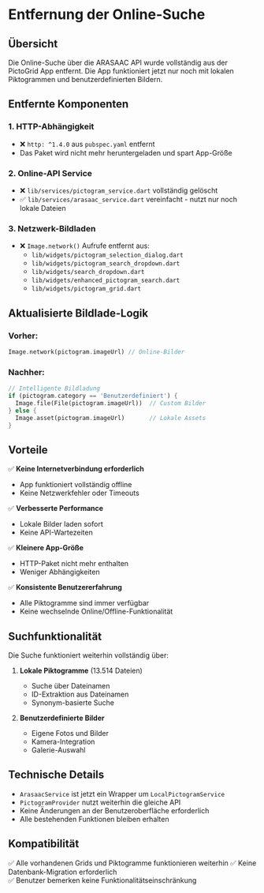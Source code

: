 # Entfernung der Online-Suche

## Übersicht

Die Online-Suche über die ARASAAC API wurde vollständig aus der PictoGrid App entfernt. Die App funktioniert jetzt nur noch mit lokalen Piktogrammen und benutzerdefinierten Bildern.

## Entfernte Komponenten

### 1. HTTP-Abhängigkeit

- ❌ `http: ^1.4.0` aus `pubspec.yaml` entfernt
- Das Paket wird nicht mehr heruntergeladen und spart App-Größe

### 2. Online-API Service

- ❌ `lib/services/pictogram_service.dart` vollständig gelöscht
- ✅ `lib/services/arasaac_service.dart` vereinfacht - nutzt nur noch lokale Dateien

### 3. Netzwerk-Bildladen

- ❌ `Image.network()` Aufrufe entfernt aus:
  - `lib/widgets/pictogram_selection_dialog.dart`
  - `lib/widgets/pictogram_search_dropdown.dart`
  - `lib/widgets/search_dropdown.dart`
  - `lib/widgets/enhanced_pictogram_search.dart`
  - `lib/widgets/pictogram_grid.dart`

## Aktualisierte Bildlade-Logik

### Vorher:

```dart
Image.network(pictogram.imageUrl) // Online-Bilder
```

### Nachher:

```dart
// Intelligente Bildladung
if (pictogram.category == 'Benutzerdefiniert') {
  Image.file(File(pictogram.imageUrl))  // Custom Bilder
} else {
  Image.asset(pictogram.imageUrl)       // Lokale Assets
}
```

## Vorteile

✅ **Keine Internetverbindung erforderlich**

- App funktioniert vollständig offline
- Keine Netzwerkfehler oder Timeouts

✅ **Verbesserte Performance**

- Lokale Bilder laden sofort
- Keine API-Wartezeiten

✅ **Kleinere App-Größe**

- HTTP-Paket nicht mehr enthalten
- Weniger Abhängigkeiten

✅ **Konsistente Benutzererfahrung**

- Alle Piktogramme sind immer verfügbar
- Keine wechselnde Online/Offline-Funktionalität

## Suchfunktionalität

Die Suche funktioniert weiterhin vollständig über:

1. **Lokale Piktogramme** (13.514 Dateien)

   - Suche über Dateinamen
   - ID-Extraktion aus Dateinamen
   - Synonym-basierte Suche

1. **Benutzerdefinierte Bilder**

   - Eigene Fotos und Bilder
   - Kamera-Integration
   - Galerie-Auswahl

## Technische Details

- `ArasaacService` ist jetzt ein Wrapper um `LocalPictogramService`
- `PictogramProvider` nutzt weiterhin die gleiche API
- Keine Änderungen an der Benutzeroberfläche erforderlich
- Alle bestehenden Funktionen bleiben erhalten

## Kompatibilität

✅ Alle vorhandenen Grids und Piktogramme funktionieren weiterhin
✅ Keine Datenbank-Migration erforderlich\
✅ Benutzer bemerken keine Funktionalitätseinschränkung
